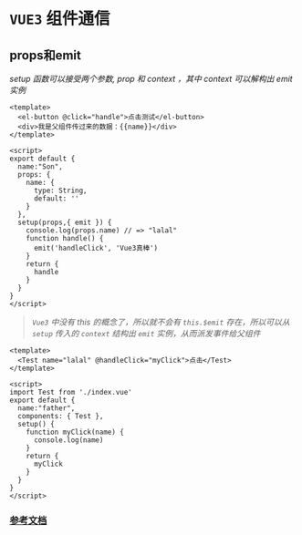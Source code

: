 # `VUE3` 组件通信

## props和emit

*setup 函数可以接受两个参数, prop 和 context ，其中 context 可以解构出 emit 实例*

```vue
<template>
  <el-button @click="handle">点击测试</el-button>
  <div>我是父组件传过来的数据：{{name}}</div>
</template>

<script>
export default {
  name:"Son",
  props: {
    name: {
      type: String,
      default: ''
    }
  },
  setup(props,{ emit }) {
    console.log(props.name) // => "lalal"
    function handle() {
      emit('handleClick', 'Vue3真棒')
    }
    return {
      handle
    }
  }
}
</script>
```

> *`Vue3` 中没有 this 的概念了，所以就不会有 `this.$emit` 存在，所以可以从 `setup` 传入的 `context` 结构出 `emit` 实例，从而派发事件给父组件*

```vue
<template>
  <Test name="lalal" @handleClick="myClick">点击</Test>
</template>

<script>
import Test from './index.vue'
export default {
  name:"father",
  components: { Test },
  setup() {
    function myClick(name) {
      console.log(name)
    }
    return {
      myClick
    }
  }
}
</script>
```





### [参考文档](https://mp.weixin.qq.com/s/0pH4YioQ1fYQTGBPRLVRwQ)